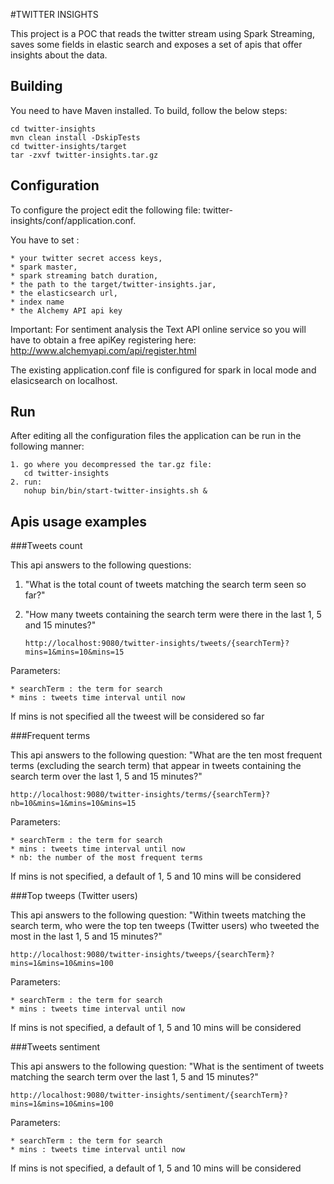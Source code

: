 #TWITTER INSIGHTS

This project is a POC that reads the twitter stream using Spark Streaming, saves some fields in elastic search and exposes a set of apis that offer insights about the data.

## Building

You need to have Maven installed.
To build, follow the below steps:

    cd twitter-insights
    mvn clean install -DskipTests
    cd twitter-insights/target
    tar -zxvf twitter-insights.tar.gz

## Configuration

To configure the project edit the following file: twitter-insights/conf/application.conf.

You have to set :
	
	* your twitter secret access keys, 
	* spark master, 
	* spark streaming batch duration, 
	* the path to the target/twitter-insights.jar, 
	* the elasticsearch url, 
	* index name
	* the Alchemy API api key

Important:
	For sentiment analysis the Text API online service so you will have to obtain a free apiKey registering here: http://www.alchemyapi.com/api/register.html

The existing application.conf file is configured for spark in local mode and elasicsearch on localhost.

## Run 

After editing all the configuration files the application can be run in the following manner:

    1. go where you decompressed the tar.gz file:
       cd twitter-insights
    2. run:
       nohup bin/bin/start-twitter-insights.sh &

## Apis usage examples

###Tweets count

This api answers to the following questions: 

1. "What is the total count of tweets matching the search term seen so far?"
2.  "How many tweets containing the search term were there in the last 1, 5 and 15 minutes?"


		http://localhost:9080/twitter-insights/tweets/{searchTerm}?mins=1&mins=10&mins=15

Parameters:

	* searchTerm : the term for search
	* mins : tweets time interval until now

If mins is not specified all the tweest will be considered so far

###Frequent terms

This api answers to the following question: 
"What are the ten most frequent terms (excluding the search term) that appear in tweets containing the search term over the last 1, 5 and 15 minutes?"


	http://localhost:9080/twitter-insights/terms/{searchTerm}?nb=10&mins=1&mins=10&mins=15

Parameters:

	* searchTerm : the term for search
	* mins : tweets time interval until now
	* nb: the number of the most frequent terms

If mins is not specified, a default of  1, 5 and 10 mins will be considered

###Top tweeps (Twitter users)

This api answers to the following question: 
"Within tweets matching the search term, who were the top ten tweeps (Twitter users) who tweeted the most in the last 1, 5 and 15 minutes?"


	http://localhost:9080/twitter-insights/tweeps/{searchTerm}?mins=1&mins=10&mins=100

Parameters:

	* searchTerm : the term for search
	* mins : tweets time interval until now

If mins is not specified, a default of  1, 5 and 10 mins will be considered

###Tweets sentiment

This api answers to the following question: 
"What is the sentiment of tweets matching the search term over the last 1, 5 and 15 minutes?"


	http://localhost:9080/twitter-insights/sentiment/{searchTerm}?mins=1&mins=10&mins=100

Parameters:

	* searchTerm : the term for search
	* mins : tweets time interval until now

If mins is not specified, a default of  1, 5 and 10 mins will be considered

 





   